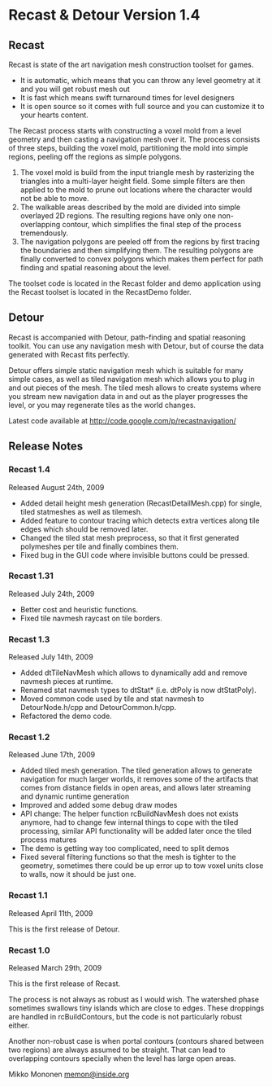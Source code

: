 Recast & Detour Version 1.4
===========================

## Recast

Recast is state of the art navigation mesh construction toolset for games.

* It is automatic, which means that you can throw any level geometry at it and
  you will get robust mesh out
* It is fast which means swift turnaround times for level designers
* It is open source so it comes with full source and you can customize it to
  your hearts content.

The Recast process starts with constructing a voxel mold from a level geometry
and then casting a navigation mesh over it. The process consists of three steps,
building the voxel mold, partitioning the mold into simple regions, peeling off
the regions as simple polygons.

1. The voxel mold is build from the input triangle mesh by rasterizing the
   triangles into a multi-layer height field. Some simple filters are then
   applied to the mold to prune out locations where the character would not be
   able to move.
2. The walkable areas described by the mold are divided into simple overlayed
   2D regions. The resulting regions have only one non-overlapping contour,
   which simplifies the final step of the process tremendously.
3. The navigation polygons are peeled off from the regions by first tracing
   the boundaries and then simplifying them. The resulting polygons are finally
   converted to convex polygons which makes them perfect for path finding and
   spatial reasoning about the level.

The toolset code is located in the Recast folder and demo application using the
Recast toolset is located in the RecastDemo folder.

## Detour

Recast is accompanied with Detour, path-finding and spatial reasoning toolkit.
You can use any navigation mesh with Detour, but of course the data generated
with Recast fits perfectly.

Detour offers simple static navigation mesh which is suitable for many simple
cases, as well as tiled navigation mesh which allows you to plug in and out
pieces of the mesh. The tiled mesh allows to create systems where you stream
new navigation data in and out as the player progresses the level, or you may
regenerate tiles as the world changes.

Latest code available at http://code.google.com/p/recastnavigation/


## Release Notes

### Recast 1.4
Released August 24th, 2009

- Added detail height mesh generation (RecastDetailMesh.cpp) for single, tiled
  statmeshes as well as tilemesh.
- Added feature to contour tracing which detects extra vertices along tile edges
  which should be removed later.
- Changed the tiled stat mesh preprocess, so that it first generated polymeshes
  per tile and finally combines them.
- Fixed bug in the GUI code where invisible buttons could be pressed.

### Recast 1.31
Released July 24th, 2009

- Better cost and heuristic functions.
- Fixed tile navmesh raycast on tile borders.

### Recast 1.3
Released July 14th, 2009

- Added dtTileNavMesh which allows to dynamically add and remove navmesh pieces
  at runtime.
- Renamed stat navmesh types to dtStat* (i.e. dtPoly is now dtStatPoly).
- Moved common code used by tile and stat navmesh to DetourNode.h/cpp and
  DetourCommon.h/cpp.
- Refactored the demo code.

### Recast 1.2
Released June 17th, 2009

- Added tiled mesh generation. The tiled generation allows to generate
  navigation for much larger worlds, it removes some of the artifacts that
  comes from distance fields in open areas, and allows later streaming and
  dynamic runtime generation
- Improved and added some debug draw modes
- API change: The helper function rcBuildNavMesh does not exists anymore,
  had to change few internal things to cope with the tiled processing,
  similar API functionality will be added later once the tiled process matures
- The demo is getting way too complicated, need to split demos
- Fixed several filtering functions so that the mesh is tighter to the
  geometry, sometimes there could be up error up to tow voxel units close to
  walls, now it should be just one.

### Recast 1.1
Released April 11th, 2009

This is the first release of Detour.

### Recast 1.0
Released March 29th, 2009

This is the first release of Recast.

The process is not always as robust as I would wish. The watershed phase
sometimes swallows tiny islands which are close to edges. These droppings are
handled in rcBuildContours, but the code is not particularly robust either.

Another non-robust case is when portal contours (contours shared between two
regions) are always assumed to be straight. That can lead to overlapping
contours specially when the level has large open areas.

Mikko Mononen
memon@inside.org
